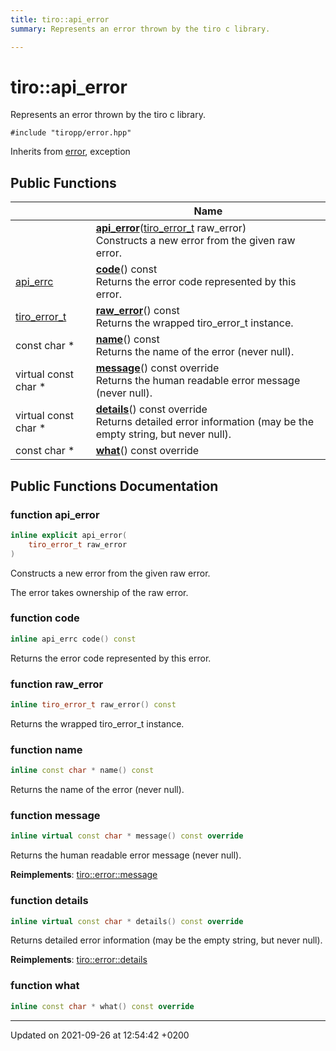 ```yaml
---
title: tiro::api_error
summary: Represents an error thrown by the tiro c library. 

---
```


# tiro::api_error



Represents an error thrown by the tiro c library. 


`#include "tiropp/error.hpp"`

Inherits from [error](/docs/api/classes/classtiro_1_1error), exception

## Public Functions

|                | Name           |
| -------------- | -------------- |
| | **[api_error](/docs/api/classes/classtiro_1_1api__error#function-api-error)**([tiro&#95;error&#95;t](/docs/api/files/def&#95;8h#typedef-tiro-error-t) raw_error)<br>Constructs a new error from the given raw error.  |
| [api_errc](/docs/api/namespaces/namespacetiro#enum-api-errc) | **[code](/docs/api/classes/classtiro_1_1api__error#function-code)**() const<br>Returns the error code represented by this error.  |
| [tiro_error_t](/docs/api/files/def_8h#typedef-tiro-error-t) | **[raw_error](/docs/api/classes/classtiro_1_1api__error#function-raw-error)**() const<br>Returns the wrapped tiro_error_t instance.  |
| const char * | **[name](/docs/api/classes/classtiro_1_1api__error#function-name)**() const<br>Returns the name of the error (never null).  |
| virtual const char * | **[message](/docs/api/classes/classtiro_1_1api__error#function-message)**() const override<br>Returns the human readable error message (never null).  |
| virtual const char * | **[details](/docs/api/classes/classtiro_1_1api__error#function-details)**() const override<br>Returns detailed error information (may be the empty string, but never null).  |
| const char * | **[what](/docs/api/classes/classtiro_1_1api__error#function-what)**() const override |

## Public Functions Documentation

### function api_error

```cpp
inline explicit api_error(
    tiro_error_t raw_error
)
```

Constructs a new error from the given raw error. 

The error takes ownership of the raw error. 


### function code

```cpp
inline api_errc code() const
```

Returns the error code represented by this error. 

### function raw_error

```cpp
inline tiro_error_t raw_error() const
```

Returns the wrapped tiro_error_t instance. 

### function name

```cpp
inline const char * name() const
```

Returns the name of the error (never null). 

### function message

```cpp
inline virtual const char * message() const override
```

Returns the human readable error message (never null). 

**Reimplements**: [tiro::error::message](/docs/api/classes/classtiro_1_1error#function-message)


### function details

```cpp
inline virtual const char * details() const override
```

Returns detailed error information (may be the empty string, but never null). 

**Reimplements**: [tiro::error::details](/docs/api/classes/classtiro_1_1error#function-details)


### function what

```cpp
inline const char * what() const override
```


-------------------------------

Updated on 2021-09-26 at 12:54:42 +0200